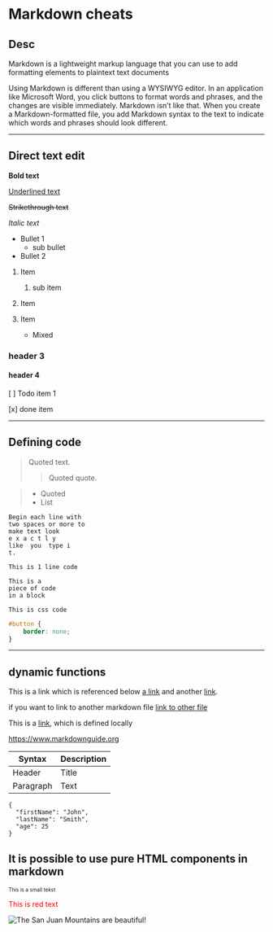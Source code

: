 # Markdown cheats

## Desc

Markdown is a lightweight markup language that you can use to add formatting elements to plaintext text documents

Using Markdown is different than using a WYSIWYG editor. In an application like Microsoft Word, you click buttons to format words and phrases, and the changes are visible immediately. Markdown isn’t like that. When you create a Markdown-formatted file, you add Markdown syntax to the text to indicate which words and phrases should look different.

---

## Direct text edit

**Bold text**

<ins>Underlined text </ins>

~~Strikethrough text~~

_Italic text_

-   Bullet 1
    -   sub bullet
-   Bullet 2

1. Item
    1. sub item
2. Item

3. Item
    - Mixed

### header 3

#### header 4

[ ] Todo item 1

[x] done item

---

## Defining code

> Quoted text.
>
> > Quoted quote.

> -   Quoted
> -   List

    Begin each line with
    two spaces or more to
    make text look
    e x a c t l y
    like  you  type i
    t.

`This is 1 line code`

```
This is a
piece of code
in a block
```

`This is css code`

```css
#button {
    border: none;
}
```

---

## dynamic functions

This is a link which is referenced below [a link][1] and another [link][2].

if you want to link to another markdown file [link to other file](ReadME.md)

[1]: http://example.com/ 'Title'
[2]: http://example.org/ 'Title'

This is a [link](http://example.com 'Title'), which is defined locally

<https://www.markdownguide.org>

| Syntax    | Description |
| --------- | ----------- |
| Header    | Title       |
| Paragraph | Text        |

```
{
  "firstName": "John",
  "lastName": "Smith",
  "age": 25
}
```

## It is possible to use pure HTML components in markdown

<p style="font-size: 10px">This is a small tekst</p>

<p style="color: red">This is red text</p>

![The San Juan Mountains are beautiful!](https://mdg.imgix.net/assets/images/san-juan-mountains.jpg?auto=format&fit=clip&q=40&w=1080 'San Juan Mountains')
